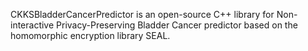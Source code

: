 CKKSBladderCancerPredictor is an open-source C++ library for Non-interactive Privacy-Preserving Bladder Cancer predictor based on the homomorphic encryption library SEAL.
